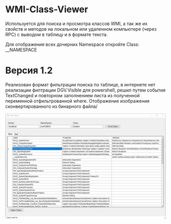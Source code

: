# WMI-Class-Viewer

Используется для поиска и просмотра классов WMI, а так же их свойств и методов на локальном или удаленном компьютере (через RPC) с выводом в таблицу и в формате текста.

Для отображения всех дочерних Namespace откройте Class: __NAMESPACE

# Версия 1.2 
Реализован формат фильтрации поиска по таблице, в интернете нет реализации филтрации DGV.Visible для powershell, решил путем события TextChanged и повторном заполнением листа из полученной переменной отфильтрованной where. Отображение изображения сконвертированного из бинарного файла/

![Image alt](https://github.com/Lifailon/WMI-Class-Viewer/blob/rsa/Interface.jpg)
